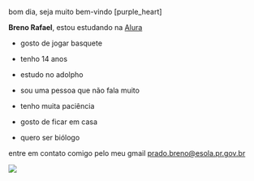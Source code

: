 bom dia, seja muito bem-vindo  [purple_heart]

**Breno Rafael**,
estou estudando na [Alura](https://www.alura.com.br/)

- gosto de jogar basquete

- tenho 14 anos

- estudo no adolpho

- sou uma pessoa que não fala muito

- tenho muita paciência

- gosto de ficar em casa

- quero ser biólogo

entre em contato comigo pelo meu gmail
prado.breno@esola.pr.gov.br

![](https://media.tenor.com/VtFUW-durpoAAAAM/kururin-kuru-kuru.gif)
